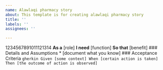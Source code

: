 ```yaml
---
name: Alawlaqi pharmacy story
about: This template is for creating alawlaqi pharmacy story
title: ''
labels: ''
assignees: ''

---
```


1234567891011121314 **As a** [role] **I need** [function] **So that** [benefit] ### Details and Assumptions * [document what you know] ### Acceptance Criteria ```gherkin Given [some context] When [certain action is taken] Then [the outcome of action is observed] ```
